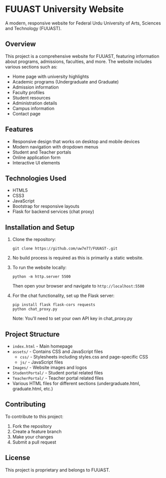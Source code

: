 # FUUAST University Website

A modern, responsive website for Federal Urdu University of Arts, Sciences and Technology (FUUAST).

## Overview

This project is a comprehensive website for FUUAST, featuring information about programs, admissions, faculties, and more. The website includes various sections such as:

- Home page with university highlights
- Academic programs (Undergraduate and Graduate)
- Admission information
- Faculty profiles
- Student resources
- Administration details
- Campus information
- Contact page

## Features

- Responsive design that works on desktop and mobile devices
- Modern navigation with dropdown menus
- Student and Teacher portals
- Online application form
- Interactive UI elements

## Technologies Used

- HTML5
- CSS3
- JavaScript
- Bootstrap for responsive layouts
- Flask for backend services (chat proxy)

## Installation and Setup

1. Clone the repository:
   ```
   git clone https://github.com/uw7e77/FUUAST-.git
   ```

2. No build process is required as this is primarily a static website.

3. To run the website locally:
   ```
   python -m http.server 5500
   ```
   Then open your browser and navigate to `http://localhost:5500`

4. For the chat functionality, set up the Flask server:
   ```
   pip install flask flask-cors requests
   python chat_proxy.py
   ```
   Note: You'll need to set your own API key in chat_proxy.py

## Project Structure

- `index.html` - Main homepage
- `assets/` - Contains CSS and JavaScript files
  - `css/` - Stylesheets including styles.css and page-specific CSS
  - `js/` - JavaScript files
- `Images/` - Website images and logos
- `StudentPortal/` - Student portal related files
- `TeacherPortal/` - Teacher portal related files
- Various HTML files for different sections (undergraduate.html, graduate.html, etc.)

## Contributing

To contribute to this project:

1. Fork the repository
2. Create a feature branch
3. Make your changes
4. Submit a pull request

## License

This project is proprietary and belongs to FUUAST.